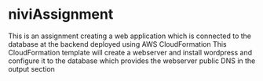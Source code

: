 # niviAssignment

This is an assignment
creating a web application which is connected to the database at the backend deployed using AWS CloudFormation
This CloudFormation template will create a webserver and install wordpress and configure it to the database which provides the webserver public DNS in the output section 

